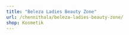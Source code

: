 ```yaml
---
title: "Beleza Ladies Beauty Zone"
url: /chennithala/beleza-ladies-beauty-zone/
shop: Kosmetik
---
```

